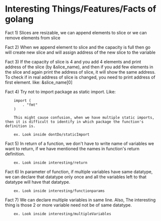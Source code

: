 # Interesting Things/Features/Facts of golang

Fact 1) Slices are resizable, we can append elements to slice or we can remove elements from slice

Fact 2) When we append element to slice and the capacity is full then go will create new slice and will assign address of the new slice to the variable

Fact 3) If the capacity of slice is 4 and you add 4 elements and print address of the slice (by &slice_name), and then if you add few elements in the slice and again print the address of slice, it will show the same address. To check if in real address of slice is changed, you need to print address of first element. like: &slice_name[0]

Fact 4) Try not to import package as static import. Like:

        import (
            . "fmt"
        )

        This might cause confusion, when we have multiple static imports, then it is difficult to identify in which package the function's definition is.

        ex. Look inside dontDo/staticImport

Fact 5) In return of a function, we don't have to write name of variables we want to return, if we have mentioned the names in function's return definition.

        ex. Look inside interesting/return

Fact 6) In parameter of function, if multiple variables have same datatype, we can declare that datatype only once and all the variables left to that datatype will have that datatype.

        ex. Look inside interesting/functionparams

Fact 7) We can declare multiple variables in same line.
        Also, The interesting thing is those 2 or more variable need not be of same datatype.

        ex. Look inside interesting/multipleVariables
